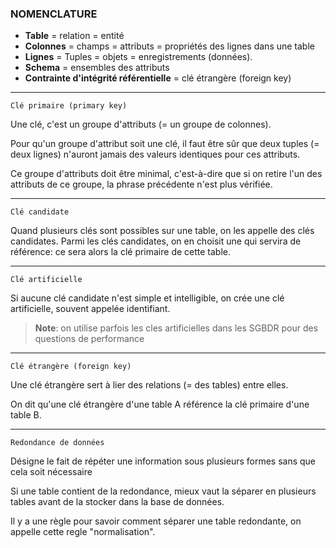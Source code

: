 ### NOMENCLATURE

- **Table** = relation = entité
- **Colonnes** = champs = attributs = propriétés des lignes dans une table 
- **Lignes** = Tuples = objets = enregistrements (données).
- **Schema** = ensembles des attributs
- **Contrainte d'intégrité référentielle** = clé étrangère (foreign key)

---

`Clé primaire (primary key)`

Une clé, c'est un groupe d'attributs (= un groupe de colonnes).

Pour qu'un groupe d'attribut soit une clé, il faut être sûr que deux tuples (= deux lignes) n'auront jamais des valeurs identiques pour ces attributs.

Ce groupe d'attributs doit être minimal, c'est-à-dire que si on retire l'un des attributs de ce groupe, la phrase précédente n'est plus vérifiée.

---

`Clé candidate`

Quand plusieurs clés sont possibles sur une table, on les appelle des clés candidates. Parmi les clés candidates, on en choisit une qui servira de référence: ce sera alors la clé primaire de cette table.

---

`Clé artificielle`

Si aucune clé candidate n'est simple et intelligible, on crée une clé artificielle, souvent appelée identifiant.

>**Note**: on utilise parfois les cles artificielles dans les SGBDR pour des questions de performance

---

`Clé étrangère (foreign key)`

Une clé étrangère sert à lier des relations (= des tables) entre elles.

On dit qu'une clé étrangère d'une table A référence la clé primaire d'une table B.

---

`Redondance de données`

Désigne le fait de répéter une information sous plusieurs formes sans que cela soit nécessaire

Si une table contient de la redondance, mieux vaut la séparer en plusieurs tables avant de la stocker dans la base de données.

Il y a une règle pour savoir comment séparer une table redondante, on appelle cette regle "normalisation".



